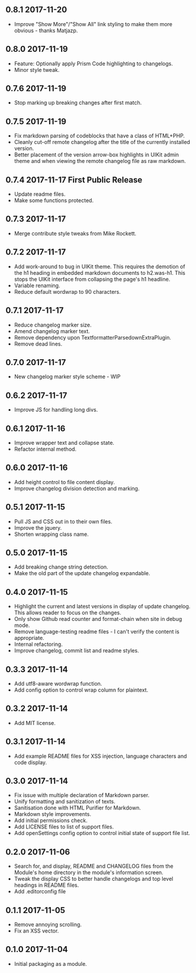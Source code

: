 ## 0.8.1 2017-11-20
- Improve "Show More"/"Show All" link styling to make them more obvious - thanks Matjazp.

## 0.8.0 2017-11-19
- Feature: Optionally apply Prism Code highlighting to changelogs.
- Minor style tweak.

## 0.7.6 2017-11-19
- Stop marking up breaking changes after first match.

## 0.7.5 2017-11-19
- Fix markdown parsing of codeblocks that have a class of HTML+PHP.
- Cleanly cut-off remote changelog after the title of the currently installed version.
- Better placement of the version arrow-box highlights in UIKit admin theme
  and when viewing the remote changelog file as raw markdown.

## 0.7.4 2017-11-17 First Public Release
- Update readme files.
- Make some functions protected.

## 0.7.3 2017-11-17
- Merge contribute style tweaks from Mike Rockett.

## 0.7.2 2017-11-17
- Add work-around to bug in UIKit theme. This requires the demotion of the h1
  heading in embedded markdown documents to h2.was-h1. This stops the UIKit
  interface from collapsing the page's h1 headline.
- Variable renaming.
- Reduce default wordwrap to 90 characters.

## 0.7.1 2017-11-17
- Reduce changelog marker size.
- Amend changelog marker text.
- Remove dependency upon TextformatterParsedownExtraPlugin.
- Remove dead lines.

## 0.7.0 2017-11-17
- New changelog marker style scheme - WIP

## 0.6.2 2017-11-17
- Improve JS for handling long divs.

## 0.6.1 2017-11-16
- Improve wrapper text and collapse state.
- Refactor internal method.

## 0.6.0 2017-11-16
- Add height control to file content display.
- Improve changelog division detection and marking.

## 0.5.1 2017-11-15
- Pull JS and CSS out in to their own files.
- Improve the jquery.
- Shorten wrapping class name.

## 0.5.0 2017-11-15
- Add breaking change string detection.
- Make the old part of the update changelog expandable.

## 0.4.0 2017-11-15
- Highlight the current and latest versions in display of update changelog.
  This allows reader to focus on the changes.
- Only show Github read counter and format-chain when site in debug mode.
- Remove language-testing readme files - I can't verify the content is appropriate.
- Internal refactoring.
- Improve changelog, commit list and readme styles.

## 0.3.3 2017-11-14
- Add utf8-aware wordwrap function.
- Add config option to control wrap column for plaintext.

## 0.3.2 2017-11-14
- Add MIT license.

## 0.3.1 2017-11-14
- Add example README files for XSS injection, language characters and code display.

## 0.3.0 2017-11-14
- Fix issue with multiple declaration of Markdown parser.
- Unify formatting and sanitization of texts.
- Sanitisation done with HTML Purifier for Markdown.
- Markdown style improvements.
- Add initial permissions check.
- Add LICENSE files to list of support files.
- Add openSettings config option to control initial state of support file list.

## 0.2.0 2017-11-06
- Search for, and display, README and CHANGELOG files from the Module's home directory in the module's information
  screen.
- Tweak the display CSS to better handle changelogs and top level headings in README files.
- Add .editorconfig file

## 0.1.1 2017-11-05
- Remove annoying scrolling.
- Fix an XSS vector.

## 0.1.0 2017-11-04
- Initial packaging as a module.

